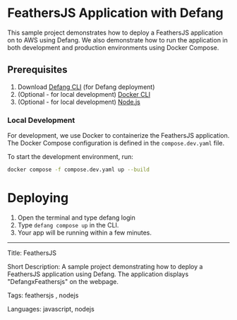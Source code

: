 # FeathersJS Application with Defang

This sample project demonstrates how to deploy a FeathersJS application on to AWS using Defang. We also demonstrate how to run the application in both development and production environments using Docker Compose.

## Prerequisites

1. Download [Defang CLI](https://github.com/DefangLabs/defang) (for Defang deployment)
2. (Optional - for local development) [Docker CLI](https://docs.docker.com/engine/install/)
3. (Optional - for local development) [Node.js](https://nodejs.org/en/download/)

### Local Development

For development, we use Docker to containerize the FeathersJS application. The Docker Compose configuration is defined in the `compose.dev.yaml` file.

To start the development environment, run:

```sh
docker compose -f compose.dev.yaml up --build
```

# Deploying

1. Open the terminal and type defang login
2. Type `defang compose up` in the CLI.
3. Your app will be running within a few minutes.

---

Title: FeathersJS

Short Description: A sample project demonstrating how to deploy a FeathersJS application using Defang. The application displays "DefangxFeathersjs" on the webpage.

Tags: feathersjs , nodejs

Languages: javascript, nodejs

